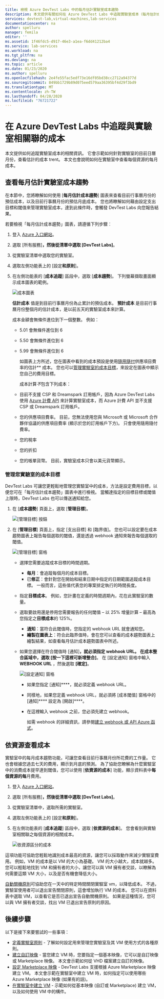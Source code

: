 ```yaml
---
title: 檢視 Azure DevTest Labs 中的每月估計實驗室成本趨勢
description: 本文提供有關如何在 Azure DevTest Labs 中追蹤實驗室成本（每月估計成本趨勢圖表）的資訊。
services: devtest-lab,virtual-machines,lab-services
documentationcenter: na
author: spelluru
manager: femila
editor: ''
ms.assetid: 1f46fdc5-d917-46e3-a1ea-f6dd41212ba4
ms.service: lab-services
ms.workload: na
ms.tgt_pltfrm: na
ms.devlang: na
ms.topic: article
ms.date: 01/23/2020
ms.author: spelluru
ms.openlocfilehash: 2e4fe55fac5edf73e16df05bd38cc2712a94377d
ms.sourcegitcommit: 849bb1729b89d075eed579aa36395bf4d29f3bd9
ms.translationtype: MT
ms.contentlocale: zh-TW
ms.lasthandoff: 04/28/2020
ms.locfileid: "76721722"
---
```

# <a name="track-costs-associated-with-a-lab-in-azure-devtest-labs"></a>在 Azure DevTest Labs 中追蹤與實驗室相關聯的成本
本文提供如何追蹤實驗室成本的相關資訊。 它會示範如何針對實驗室的目前日曆月份，查看估計的成本 trent。 本文也會說明如何在實驗室中查看每個資源的每月成本。

## <a name="view-the-monthly-estimated-lab-cost-trend"></a>查看每月估計實驗室成本趨勢 
在本節中，您將瞭解如何使用 [**每月估計成本趨勢**] 圖表來查看目前行事曆月份的預估成本，以及目前行事曆月份的預估月底成本。 您也將瞭解如何藉由設定支出目標和閾值來管理實驗室成本，達到此條件時，會觸發 DevTest Labs 向您報告結果。

若要檢視「每月估計成本趨勢」圖表，請遵循下列步驟︰ 

1. 登入 [Azure 入口網站](https://portal.azure.com)。
2. 選取 [所有服務]****，然後從清單中選取 [DevTest Labs]****。
3. 從實驗室清單中選取您的實驗室。  
4. 選取左側功能表上的 [設定**和原則**]。  
4. 在左側功能表的 [**成本追蹤**] 區段中，選取 [**成本趨勢**]。 下列螢幕擷取畫面顯示成本圖表的範例。 
   
    ![成本圖表](./media/devtest-lab-configure-cost-management/graph.png)

    **估計成本** 值是到目前行事曆月份為止累計的預估成本。 **預計成本** 是目前行事曆月份整個月的估計成本，是以前五天的實驗室成本來計算。

    成本金額會無條件進位到下一個整數。 例如： 

   * 5.01 會無條件進位到 6 
   * 5.50 會無條件進位到 6
   * 5.99 會無條件進位到 6

     如圖表上方所述，您在圖表中看到的成本預設是使用[隨用隨付](https://azure.microsoft.com/offers/ms-azr-0003p/)供應項目費率的估計** 成本。 您也可以[管理實驗室的成本目標](#managing-cost-targets-for-your-lab)，來設定在圖表中顯示您自己的費用目標。

     成本計算*不*包含下列成本：

   * 目前不支援 CSP 和 Dreamspark 訂用帳戶，因為 Azure DevTest Labs 使用 [Azure 計費 API](../cost-management-billing/manage/usage-rate-card-overview.md) 來計算實驗室成本，而 Azure 計費 API 並不支援 CSP 或 Dreamspark 訂用帳戶。
   * 您的供應項目費率。 目前，您無法使用您與 Microsoft 或 Microsoft 合作夥伴協議的供應項目費率 (顯示於您的訂用帳戶下方)。 只會使用隨用隨付費率。
   * 您的稅率
   * 您的折扣
   * 您的帳單貨幣。 目前，實驗室成本只會以美元貨幣顯示。

### <a name="managing-cost-targets-for-your-lab"></a>管理您實驗室的成本目標
DevTest Labs 可讓您更輕鬆地管理您實驗室中的成本，方法是設定費用目標，以便您可在「每月估計成本趨勢」圖表中進行檢視。 當觸達指定的目標目標或閾值上限時，DevTest Labs 也可以傳送通知給您。 

1. 在 [**成本趨勢**] 頁面上，選取 [**管理目標**]。

    ![[管理目標] 按鈕](./media/devtest-lab-configure-cost-management/cost-trend-manage-target.png)
2. 在 [**管理目標**] 頁面上，指定 [支出目標] 和 [臨界值]。 您也可以設定要在成本趨勢圖表上報告每個選取的閾值，還是透過 webhook 通知來報告每個選取的閾值。

    ![[管理目標] 窗格](./media/devtest-lab-configure-cost-management/cost-trend-manage-target-pane.png)

   - 選擇您需要追蹤成本目標的時間週期。
      - **每月**：會追蹤每個月的成本目標。
      - 已**修正**：會針對您在開始和結束日期中指定的日期範圍追蹤成本目標。 一般而言，這些值代表您的專案排定執行的時間長度。
   - 指定**目標成本**。 例如，您計畫在定義的時間週期內，花在此實驗室的數量。
   - 選取要啟用還是停用您需要報告的任何閾值 – 以 25% 增量計算 – 最高為您指定之**目標成本**的 125%。
      - **通知**：當符合此閾值時，您指定的 webhook URL 就會通知您。
      - **繪製在圖表上**：符合此臨界值時，會在您可以查看的成本趨勢圖表上繪製結果，如查看每月估計成本趨勢圖表中所述。
   - 如果您選擇在符合閾值時 [通知]****，就必須指定 webhook URL。 在成本整合區域中，選取 [按一下這裡可新增整合]****。 在 [設定通知] 窗格中輸入**WEBHOOK URL** ，然後選取 **[確定]**。

       ![[設定通知] 窗格](./media/devtest-lab-configure-cost-management/configure-notification.png)

     - 如果您指定 [通知]****，就必須定義 webhook URL。
     - 同樣地，如果您定義 webhook URL，就必須將 [成本閾值] 窗格中的 [通知]**** 設定為 [開啟]****。
     - 在這裡輸入 webhook 之前，您必須先建立 webhook。  

       如需 webhook 的詳細資訊，請參閱[建立 webhook 或 API Azure 函式](../azure-functions/functions-create-a-web-hook-or-api-function.md)。 

## <a name="view-cost-by-resource"></a>依資源查看成本 
實驗室中的每月成本趨勢功能，可讓您查看目前行事曆月份所花費的工作量。 它也會根據您過去七天的費用，顯示到月底的預測。 為了協助您瞭解為什麼實驗室中的消費成本提早達到閾值，您可以使用 [**依資源的成本**] 功能，顯示資料表中**每個資源的每**月費用。

1. 登入 [Azure 入口網站](https://portal.azure.com)。
2. 選取 [所有服務]****，然後從清單中選取 [DevTest Labs]****。
3. 從實驗室清單中，選取所需的實驗室。  
4. 選取左側功能表上的 [設定**和原則**]。
5. 在左側功能表的 [**成本追蹤**] 區段中，選取 [**依資源的成本**]。 您會看到與實驗室相關聯之每個資源的相關成本。 

    ![依資源區分的成本](./media/devtest-lab-configure-cost-management/cost-by-resource.png)

這項功能可協助您輕鬆地識別成本最高的資源，讓您可以採取動作來減少實驗室費用。 例如，VM 的成本是以 VM 的大小為基礎。 VM 的大小越大，成本就越多。 您可以輕鬆地找到 VM 和擁有者的大小，讓您可以與 VM 擁有者交談，以瞭解為何需要這類 VM 大小，以及是否有機會降低大小。

[自動關機原則](devtest-lab-set-lab-policy.md?#set-auto-shutdown-policy)可協助您在一天中的特定時間關閉實驗室 vm，以降低成本。 不過，實驗室使用者可以退出宣告關閉原則，這會增加執行 VM 的成本。 您可以在資料表中選取 VM，以查看它是否已退出宣告自動關機原則。 如果是這種情況，您可以與 VM 擁有者交談，找出 VM 已退出宣告原則的原因。
 
## <a name="next-steps"></a>後續步驟
以下是接下來要嘗試的一些事項：

* [定義實驗室原則](devtest-lab-set-lab-policy.md) - 了解如何設定用來管理您實驗室及其 VM 使用方式的各種原則。 
* [建立自訂映像](devtest-lab-create-template.md) - 當您建立 VM 時，您要指定一個基本映像，它可以是自訂映像或 Marketplace 映像。 本文會示範如何從 VHD 檔案建立自訂的映像。
* [設定 Marketplace 映像](devtest-lab-configure-marketplace-images.md) - DevTest Labs 支援根據 Azure Marketplace 映像建立 VM。 本文會示範在實驗室中建立 VM 時，如何指定可以使用哪些 Azure Marketplace 映像 (如果有的話)。
* [在實驗室中建立 VM](devtest-lab-add-vm.md) - 示範如何從基本映像 (自訂或 Marketplace) 建立 VM，以及如何使用 VM 中的構件。

